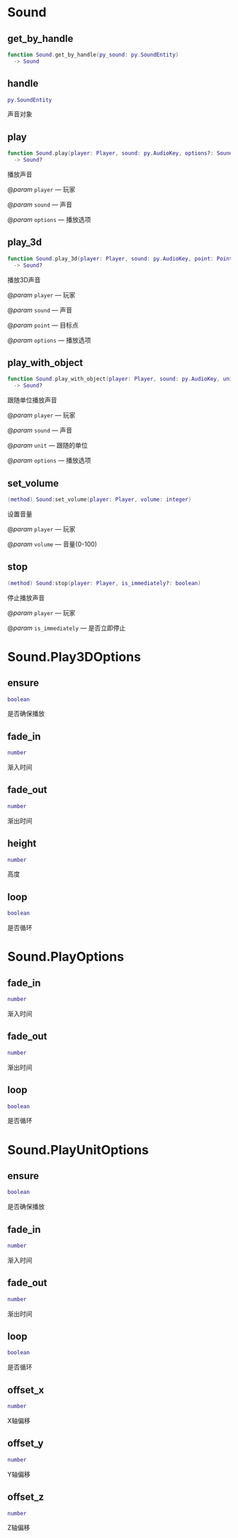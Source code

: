 # Sound

## get_by_handle

```lua
function Sound.get_by_handle(py_sound: py.SoundEntity)
  -> Sound
```

## handle

```lua
py.SoundEntity
```

声音对象
## play

```lua
function Sound.play(player: Player, sound: py.AudioKey, options?: Sound.PlayOptions)
  -> Sound?
```

播放声音

@*param* `player` — 玩家

@*param* `sound` — 声音

@*param* `options` — 播放选项
## play_3d

```lua
function Sound.play_3d(player: Player, sound: py.AudioKey, point: Point, options?: Sound.Play3DOptions)
  -> Sound?
```

播放3D声音

@*param* `player` — 玩家

@*param* `sound` — 声音

@*param* `point` — 目标点

@*param* `options` — 播放选项
## play_with_object

```lua
function Sound.play_with_object(player: Player, sound: py.AudioKey, unit: Unit, options?: Sound.PlayUnitOptions)
  -> Sound?
```

跟随单位播放声音

@*param* `player` — 玩家

@*param* `sound` — 声音

@*param* `unit` — 跟随的单位

@*param* `options` — 播放选项
## set_volume

```lua
(method) Sound:set_volume(player: Player, volume: integer)
```

 设置音量

@*param* `player` — 玩家

@*param* `volume` — 音量(0-100)
## stop

```lua
(method) Sound:stop(player: Player, is_immediately?: boolean)
```

停止播放声音

@*param* `player` — 玩家

@*param* `is_immediately` — 是否立即停止

# Sound.Play3DOptions

## ensure

```lua
boolean
```

是否确保播放
## fade_in

```lua
number
```

渐入时间
## fade_out

```lua
number
```

渐出时间
## height

```lua
number
```

高度
## loop

```lua
boolean
```

是否循环

# Sound.PlayOptions

## fade_in

```lua
number
```

渐入时间
## fade_out

```lua
number
```

渐出时间
## loop

```lua
boolean
```

是否循环

# Sound.PlayUnitOptions

## ensure

```lua
boolean
```

是否确保播放
## fade_in

```lua
number
```

渐入时间
## fade_out

```lua
number
```

渐出时间
## loop

```lua
boolean
```

是否循环
## offset_x

```lua
number
```

X轴偏移
## offset_y

```lua
number
```

Y轴偏移
## offset_z

```lua
number
```

Z轴偏移

